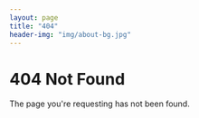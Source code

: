 ```yaml
---
layout: page
title: "404"
header-img: "img/about-bg.jpg"
---
```


# 404 Not Found

The page you're requesting has not been found.
